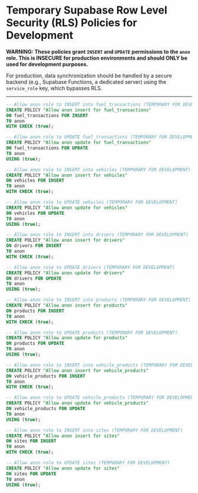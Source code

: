 # Temporary Supabase Row Level Security (RLS) Policies for Development

**WARNING: These policies grant `INSERT` and `UPDATE` permissions to the `anon` role. This is INSECURE for production environments and should ONLY be used for development purposes.**

For production, data synchronization should be handled by a secure backend (e.g., Supabase Functions, a dedicated server) using the `service_role` key, which bypasses RLS.

---

```sql
-- Allow anon role to INSERT into fuel_transactions (TEMPORARY FOR DEVELOPMENT)
CREATE POLICY "Allow anon insert for fuel_transactions"
ON fuel_transactions FOR INSERT
TO anon
WITH CHECK (true);

-- Allow anon role to UPDATE fuel_transactions (TEMPORARY FOR DEVELOPMENT)
CREATE POLICY "Allow anon update for fuel_transactions"
ON fuel_transactions FOR UPDATE
TO anon
USING (true);

-- Allow anon role to INSERT into vehicles (TEMPORARY FOR DEVELOPMENT)
CREATE POLICY "Allow anon insert for vehicles"
ON vehicles FOR INSERT
TO anon
WITH CHECK (true);

-- Allow anon role to UPDATE vehicles (TEMPORARY FOR DEVELOPMENT)
CREATE POLICY "Allow anon update for vehicles"
ON vehicles FOR UPDATE
TO anon
USING (true);

-- Allow anon role to INSERT into drivers (TEMPORARY FOR DEVELOPMENT)
CREATE POLICY "Allow anon insert for drivers"
ON drivers FOR INSERT
TO anon
WITH CHECK (true);

-- Allow anon role to UPDATE drivers (TEMPORARY FOR DEVELOPMENT)
CREATE POLICY "Allow anon update for drivers"
ON drivers FOR UPDATE
TO anon
USING (true);

-- Allow anon role to INSERT into products (TEMPORARY FOR DEVELOPMENT)
CREATE POLICY "Allow anon insert for products"
ON products FOR INSERT
TO anon
WITH CHECK (true);

-- Allow anon role to UPDATE products (TEMPORARY FOR DEVELOPMENT)
CREATE POLICY "Allow anon update for products"
ON products FOR UPDATE
TO anon
USING (true);

-- Allow anon role to INSERT into vehicle_products (TEMPORARY FOR DEVELOPMENT)
CREATE POLICY "Allow anon insert for vehicle_products"
ON vehicle_products FOR INSERT
TO anon
WITH CHECK (true);

-- Allow anon role to UPDATE vehicle_products (TEMPORARY FOR DEVELOPMENT)
CREATE POLICY "Allow anon update for vehicle_products"
ON vehicle_products FOR UPDATE
TO anon
USING (true);

-- Allow anon role to INSERT into sites (TEMPORARY FOR DEVELOPMENT)
CREATE POLICY "Allow anon insert for sites"
ON sites FOR INSERT
TO anon
WITH CHECK (true);

-- Allow anon role to UPDATE sites (TEMPORARY FOR DEVELOPMENT)
CREATE POLICY "Allow anon update for sites"
ON sites FOR UPDATE
TO anon
USING (true);
```

